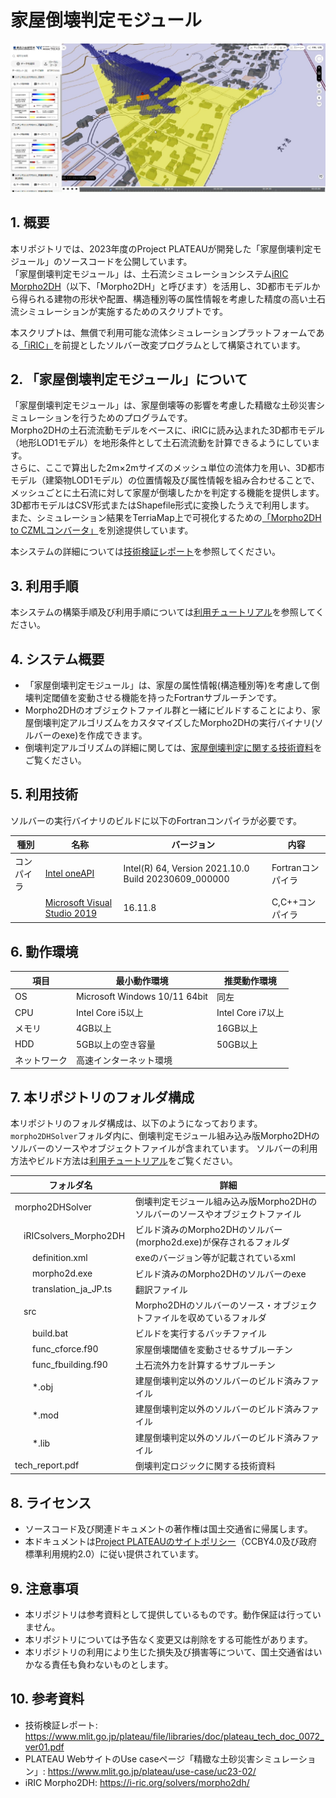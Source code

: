# 家屋倒壊判定モジュール 

![概要](img/screenshot_01.png)

## 1. 概要 
本リポジトリでは、2023年度のProject PLATEAUが開発した「家屋倒壊判定モジュール」のソースコードを公開しています。  
「家屋倒壊判定モジュール」は、土石流シミュレーションシステム[iRIC Morpho2DH](https://i-ric.org/solvers/morpho2dh/)（以下、「Morpho2DH」と呼びます）を活用し、3D都市モデルから得られる建物の形状や配置、構造種別等の属性情報を考慮した精度の高い土石流シミュレーションが実施するためのスクリプトです。  

本スクリプトは、無償で利用可能な流体シミュレーションプラットフォームである[「iRIC」](https://i-ric.org/ja/)を前提としたソルバー改変プログラムとして構築されています。  

## 2. 「家屋倒壊判定モジュール」について 
「家屋倒壊判定モジュール」は、家屋倒壊等の影響を考慮した精緻な土砂災害シミュレーションを行うためのプログラムです。  
Morpho2DHの土石流流動モデルをベースに、iRICに読み込まれた3D都市モデル（地形LOD1モデル）を地形条件として土石流流動を計算できるようにしています。  
さらに、ここで算出した2m×2mサイズのメッシュ単位の流体力を用い、3D都市モデル（建築物LOD1モデル）の位置情報及び属性情報を組み合わせることで、メッシュごとに土石流に対して家屋が倒壊したかを判定する機能を提供します。  
3D都市モデルはCSV形式またはShapefile形式に変換したうえで利用します。  
また、シミュレーション結果をTerriaMap上で可視化するための[「Morpho2DH to CZMLコンバータ」](https://github.com/Project-PLATEAU/Morpho2DH-to-CZML-Converter)を別途提供しています。  

本システムの詳細については[技術検証レポート](https://www.mlit.go.jp/plateau/file/libraries/doc/plateau_tech_doc_0072_ver01.pdf)を参照してください。

## 3. 利用手順

本システムの構築手順及び利用手順については[利用チュートリアル](https://r5-plateau-acn.github.io/Building-collapse-detector/)を参照してください。

## 4. システム概要

* 「家屋倒壊判定モジュール」は、家屋の属性情報(構造種別等)を考慮して倒壊判定閾値を変動させる機能を持ったFortranサブルーチンです。
* Morpho2DHのオブジェクトファイル群と一緒にビルドすることにより、家屋倒壊判定アルゴリズムをカスタマイズしたMorpho2DHの実行バイナリ(ソルバーのexe)を作成できます。
* 倒壊判定アルゴリズムの詳細に関しては、[家屋倒壊判定に関する技術資料](tech_report.pdf)をご覧ください。

## 5. 利用技術

ソルバーの実行バイナリのビルドに以下のFortranコンパイラが必要です。

| 種別    | 名称                                                                                                    | バージョン   | 内容           |
|-------|-------------------------------------------------------------------------------------------------------|---------|--------------|  
| コンパイラ | [Intel oneAPI](https://www.intel.com/content/www/us/en/developer/tools/oneapi/toolkits.html#base-kit) | Intel(R) 64, Version 2021.10.0 Build 20230609_000000    | Fortranコンパイラ |
|  | [Microsoft Visual Studio 2019](https://visualstudio.microsoft.com/ja/)                                                                      | 16.11.8 | C,C++コンパイラ  |

## 6. 動作環境 <!-- 動作環境についての仕様を記載ください。 -->

| 項目     | 最小動作環境                        | 推奨動作環境          | 
|--------|-------------------------------|-----------------| 
| OS     | Microsoft Windows 10/11 64bit | 同左              | 
| CPU    | Intel Core i5以上               | Intel Core i7以上 | 
| メモリ    | 4GB以上                         | 16GB以上          | 
| HDD    | 5GB以上の空き容量                    | 50GB以上          | 
| ネットワーク | 高速インターネット環境                   |                 | 

## 7. 本リポジトリのフォルダ構成 <!-- 本GitHub上のソースファイルの構成を記載ください。 -->

本リポジトリのフォルダ構成は、以下のようになっております。
`morpho2DHSolver`フォルダ内に、倒壊判定モジュール組み込み版Morpho2DHのソルバーのソースやオブジェクトファイルが含まれています。
ソルバーの利用方法やビルド方法は[利用チュートリアル](https://r5-plateau-acn.github.io/Building-collapse-detector/)をご覧ください。

| フォルダ名                                   | 詳細                                           |
|-----------------------------------------|----------------------------------------------|
| morpho2DHSolver&emsp;&emsp;&emsp;&emsp; | 倒壊判定モジュール組み込み版Morpho2DHのソルバーのソースやオブジェクトファイル  |
| &emsp;iRICsolvers_Morpho2DH             | ビルド済みのMorpho2DHのソルバー(morpho2d.exe)が保存されるフォルダ |
| &emsp;&emsp;definition.xml              | exeのバージョン等が記載されているxml                        |
| &emsp;&emsp;morpho2d.exe                | ビルド済みのMorpho2DHのソルバーのexe                     |
| &emsp;&emsp;translation_ja_JP.ts        | 翻訳ファイル                                       |
| &emsp;src                               | Morpho2DHのソルバーのソース・オブジェクトファイルを収めているフォルダ      |
| &emsp;&emsp;build.bat                   | ビルドを実行するバッチファイル                              |
| &emsp;&emsp;func_cforce.f90             | 家屋倒壊閾値を変動させるサブルーチン                           |
| &emsp;&emsp;func_fbuilding.f90          | 土石流外力を計算するサブルーチン                             |
| &emsp;&emsp;*.obj                       | 建屋倒壊判定以外のソルバーのビルド済みファイル                      |
| &emsp;&emsp;*.mod                       | 建屋倒壊判定以外のソルバーのビルド済みファイル                      |
| &emsp;&emsp;*.lib                       | 建屋倒壊判定以外のソルバーのビルド済みファイル                      |
| tech_report.pdf                         | 倒壊判定ロジックに関する技術資料                             |

## 8. ライセンス <!-- 変更せず、そのまま使うこと。 -->

- ソースコード及び関連ドキュメントの著作権は国土交通省に帰属します。
- 本ドキュメントは[Project PLATEAUのサイトポリシー](https://www.mlit.go.jp/plateau/site-policy/)（CCBY4.0及び政府標準利用規約2.0）に従い提供されています。

## 9. 注意事項 <!-- 変更せず、そのまま使うこと。 -->

- 本リポジトリは参考資料として提供しているものです。動作保証は行っていません。
- 本リポジトリについては予告なく変更又は削除をする可能性があります。
- 本リポジトリの利用により生じた損失及び損害等について、国土交通省はいかなる責任も負わないものとします。

## 10. 参考資料

- 技術検証レポート: https://www.mlit.go.jp/plateau/file/libraries/doc/plateau_tech_doc_0072_ver01.pdf
- PLATEAU WebサイトのUse caseページ「精緻な土砂災害シミュレーション」: https://www.mlit.go.jp/plateau/use-case/uc23-02/
- iRIC Morpho2DH: https://i-ric.org/solvers/morpho2dh/
